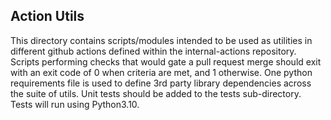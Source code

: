 ## Action Utils

This directory contains scripts/modules intended to be used as utilities in different github actions defined within the internal-actions repository. Scripts performing checks that would gate a pull request merge should exit with an exit code of 0 when criteria are met, and 1 otherwise. One python requirements file is used to define 3rd party library dependencies across the suite of utils. Unit tests should be added to the tests sub-directory. Tests will run using Python3.10.
